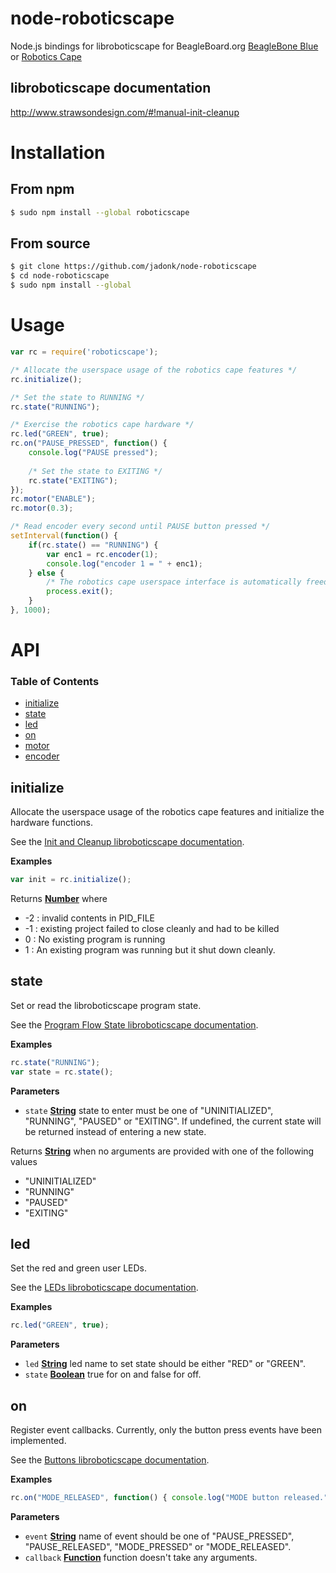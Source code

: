 # node-roboticscape
Node.js bindings for libroboticscape for BeagleBoard.org [BeagleBone Blue](https://beagleboard.org/blue) or [Robotics Cape](https://beagleboard.org/RoboticsCape)

## libroboticscape documentation
http://www.strawsondesign.com/#!manual-init-cleanup

# Installation

## From npm

```sh
$ sudo npm install --global roboticscape
```

## From source

```sh
$ git clone https://github.com/jadonk/node-roboticscape
$ cd node-roboticscape
$ sudo npm install --global
```

# Usage

```js
var rc = require('roboticscape');

/* Allocate the userspace usage of the robotics cape features */
rc.initialize();

/* Set the state to RUNNING */
rc.state("RUNNING");

/* Exercise the robotics cape hardware */
rc.led("GREEN", true);
rc.on("PAUSE_PRESSED", function() { 
    console.log("PAUSE pressed");
    
    /* Set the state to EXITING */
    rc.state("EXITING");
});
rc.motor("ENABLE");
rc.motor(0.3);

/* Read encoder every second until PAUSE button pressed */
setInterval(function() {
    if(rc.state() == "RUNNING") {
        var enc1 = rc.encoder(1);
        console.log("encoder 1 = " + enc1);
    } else {
        /* The robotics cape userspace interface is automatically freed on exit */
        process.exit();
    }
}, 1000);
```

# API

### Table of Contents

-   [initialize](#initialize)
-   [state](#state)
-   [led](#led)
-   [on](#on)
-   [motor](#motor)
-   [encoder](#encoder)

## initialize

Allocate the userspace usage of the robotics cape features and initialize the hardware functions.

See the [Init and Cleanup libroboticscape documentation](http://www.strawsondesign.com/#!manual-init-cleanup).

**Examples**

```javascript
var init = rc.initialize();
```

Returns **[Number](https://developer.mozilla.org/en-US/docs/Web/JavaScript/Reference/Global_Objects/Number)** where
* -2 : invalid contents in PID_FILE
* -1 : existing project failed to close cleanly and had to be killed
* 0 : No existing program is running
* 1 : An existing program was running but it shut down cleanly.

## state

Set or read the libroboticscape program state.

See the [Program Flow State libroboticscape documentation](http://www.strawsondesign.com/#!manual-flow-state).

**Examples**

```javascript
rc.state("RUNNING");
var state = rc.state();
```

**Parameters**

-  `state` **[String](https://developer.mozilla.org/en-US/docs/Web/JavaScript/Reference/Global_Objects/String)** state to enter must be one of
   "UNINITIALIZED", "RUNNING", "PAUSED" or "EXITING". If undefined, the current state will be returned instead of entering a new state.

Returns **[String](https://developer.mozilla.org/en-US/docs/Web/JavaScript/Reference/Global_Objects/String)** when no arguments are provided with one of the following values
* "UNINITIALIZED"
* "RUNNING"
* "PAUSED"
* "EXITING"

## led

Set the red and green user LEDs.

See the [LEDs libroboticscape documentation](http://www.strawsondesign.com/#!manual-leds).

**Examples**

```javascript
rc.led("GREEN", true);
```

**Parameters**

-  `led` **[String](https://developer.mozilla.org/en-US/docs/Web/JavaScript/Reference/Global_Objects/String)** led name to set state should be either
   "RED" or "GREEN".
-  `state` **[Boolean](https://developer.mozilla.org/en-US/docs/Web/JavaScript/Reference/Global_Objects/Boolean)** true for on and false for off.

## on

Register event callbacks. Currently, only the button press events have been implemented.

See the [Buttons libroboticscape documentation](http://www.strawsondesign.com/#!manual-buttons).

**Examples**

```javascript
rc.on("MODE_RELEASED", function() { console.log("MODE button released."); });
```

**Parameters**

-  `event` **[String](https://developer.mozilla.org/en-US/docs/Web/JavaScript/Reference/Global_Objects/String)** name 
   of event should be one of "PAUSE\_PRESSED", "PAUSE\_RELEASED", "MODE\_PRESSED" or "MODE\_RELEASED".
-  `callback` **[Function](https://developer.mozilla.org/en-US/docs/Web/JavaScript/Reference/Global_Objects/Function)** function
   doesn\'t take any arguments.
